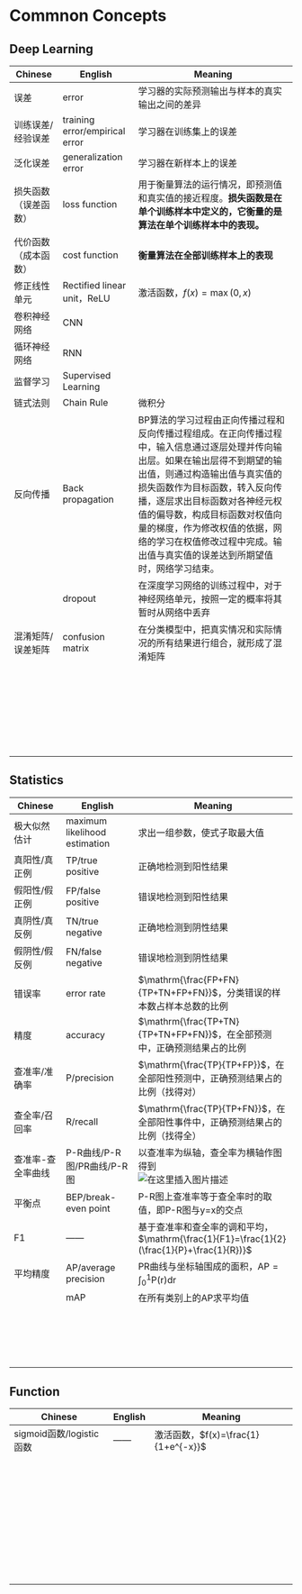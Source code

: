 # Commnon Concepts

## Deep Learning

| Chinese              | English                         | Meaning                                                      |
| -------------------- | ------------------------------- | ------------------------------------------------------------ |
| 误差                 | error                           | 学习器的实际预测输出与样本的真实输出之间的差异               |
| 训练误差/经验误差    | training error/empirical  error | 学习器在训练集上的误差                                       |
| 泛化误差             | generalization error            | 学习器在新样本上的误差                                       |
| 损失函数（误差函数） | loss function                   | 用于衡量算法的运行情况，即预测值和真实值的接近程度。**损失函数是在单个训练样本中定义的，它衡量的是算法在单个训练样本中的表现。** |
| 代价函数（成本函数） | cost function                   | **衡量算法在全部训练样本上的表现**                           |
| 修正线性单元         | Rectified     linear unit，ReLU | 激活函数，$f(x)=\max(0,x)$                                   |
| 卷积神经网络         | CNN                             |                                                              |
| 循环神经网络         | RNN                             |                                                              |
| 监督学习             | Supervised  Learning            |                                                              |
| 链式法则             | Chain Rule                      | 微积分                                                       |
| 反向传播             | Back propagation                | BP算法的学习过程由正向传播过程和反向传播过程组成。在正向传播过程中，输入信息通过逐层处理并传向输出层。如果在输出层得不到期望的输出值，则通过构造输出值与真实值的损失函数作为目标函数，转入反向传播，逐层求出目标函数对各神经元权值的偏导数，构成目标函数对权值向量的梯度，作为修改权值的依据，网络的学习在权值修改过程中完成。输出值与真实值的误差达到所期望值时，网络学习结束。 |
|                      | dropout                         | 在深度学习网络的训练过程中，对于神经网络单元，按照一定的概率将其暂时从网络中丢弃 |
| 混淆矩阵/误差矩阵    | confusion matrix                | 在分类模型中，把真实情况和实际情况的所有结果进行组合，就形成了混淆矩阵 |
|                      |                                 |                                                              |
|                      |                                 |                                                              |
|                      |                                 |                                                              |
|                      |                                 |                                                              |
|                      |                                 |                                                              |
|                      |                                 |                                                              |
|                      |                                 |                                                              |
|                      |                                 |                                                              |
|                      |                                 |                                                              |
|                      |                                 |                                                              |
|                      |                                 |                                                              |
|                      |                                 |                                                              |
|                      |                                 |                                                              |
|                      |                                 |                                                              |
|                      |                                 |                                                              |
|                      |                                 |                                                              |
|                      |                                 |                                                              |
|                      |                                 |                                                              |
|                      |                                 |                                                              |
|                      |                                 |                                                              |
|                      |                                 |                                                              |
|                      |                                 |                                                              |
|                      |                                 |                                                              |
|                      |                                 |                                                              |
|                      |                                 |                                                              |
|                      |                                 |                                                              |
|                      |                                 |                                                              |

## Statistics

| Chinese           | English                       | Meaning                                                      |
| ----------------- | ----------------------------- | ------------------------------------------------------------ |
| 极大似然估计      | maximum likelihood estimation | 求出一组参数，使式子取最大值                                 |
| 真阳性/真正例     | TP/true positive              | 正确地检测到阳性结果                                         |
| 假阳性/假正例     | FP/false positive             | 错误地检测到阳性结果                                         |
| 真阴性/真反例     | TN/true negative              | 正确地检测到阴性结果                                         |
| 假阴性/假反例     | FN/false negative             | 错误地检测到阴性结果                                         |
| 错误率            | error rate                    | $\mathrm{\frac{FP+FN}{TP+TN+FP+FN}}$，分类错误的样本数占样本总数的比例 |
| 精度              | accuracy                      | $\mathrm{\frac{TP+TN}{TP+TN+FP+FN}}$，在全部预测中，正确预测结果占的比例 |
| 查准率/准确率     | P/precision                   | $\mathrm{\frac{TP}{TP+FP}}$，在全部阳性预测中，正确预测结果占的比例（找得对） |
| 查全率/召回率     | R/recall                      | $\mathrm{\frac{TP}{TP+FN}}$，在全部阳性事件中，正确预测结果占的比例（找得全） |
| 查准率-查全率曲线 | P-R曲线/P-R图/PR曲线/P-R图    | 以查准率为纵轴，查全率为横轴作图得到<br />![在这里插入图片描述](https://img-blog.csdnimg.cn/1809afd4f2f14be8a607160d1c74cff3.png#pic_center) |
| 平衡点            | BEP/break-even point          | P-R图上查准率等于查全率时的取值，即P-R图与y=x的交点          |
| F1                | ——                            | 基于查准率和查全率的调和平均，$\mathrm{\frac{1}{F1}=\frac{1}{2}(\frac{1}{P}+\frac{1}{R})}$ |
| 平均精度          | AP/average precision          | PR曲线与坐标轴围成的面积，$\mathrm{AP=\int_0^1P(r)dr}$       |
|                   | mAP                           | 在所有类别上的AP求平均值                                     |
|                   |                               |                                                              |
|                   |                               |                                                              |
|                   |                               |                                                              |
|                   |                               |                                                              |
|                   |                               |                                                              |
|                   |                               |                                                              |
|                   |                               |                                                              |
|                   |                               |                                                              |
|                   |                               |                                                              |
|                   |                               |                                                              |
|                   |                               |                                                              |
|                   |                               |                                                              |
|                   |                               |                                                              |
|                   |                               |                                                              |
|                   |                               |                                                              |
|                   |                               |                                                              |
|                   |                               |                                                              |
|                   |                               |                                                              |

## Function

| Chinese                   | English | Meaning                             |
| ------------------------- | ------- | ----------------------------------- |
| sigmoid函数/logistic 函数 | ——      | 激活函数，$f(x)=\frac{1}{1+e^{-x}}$ |
|                           |         |                                     |
|                           |         |                                     |
|                           |         |                                     |
|                           |         |                                     |
|                           |         |                                     |
|                           |         |                                     |
|                           |         |                                     |
|                           |         |                                     |
|                           |         |                                     |
|                           |         |                                     |
|                           |         |                                     |
|                           |         |                                     |
|                           |         |                                     |
|                           |         |                                     |
|                           |         |                                     |
|                           |         |                                     |
|                           |         |                                     |
|                           |         |                                     |
|                           |         |                                     |
|                           |         |                                     |
|                           |         |                                     |
|                           |         |                                     |
|                           |         |                                     |
|                           |         |                                     |
|                           |         |                                     |
|                           |         |                                     |
|                           |         |                                     |
|                           |         |                                     |
|                           |         |                                     |
|                           |         |                                     |
|                           |         |                                     |
|                           |         |                                     |
|                           |         |                                     |
|                           |         |                                     |
|                           |         |                                     |
|                           |         |                                     |
|                           |         |                                     |
|                           |         |                                     |

